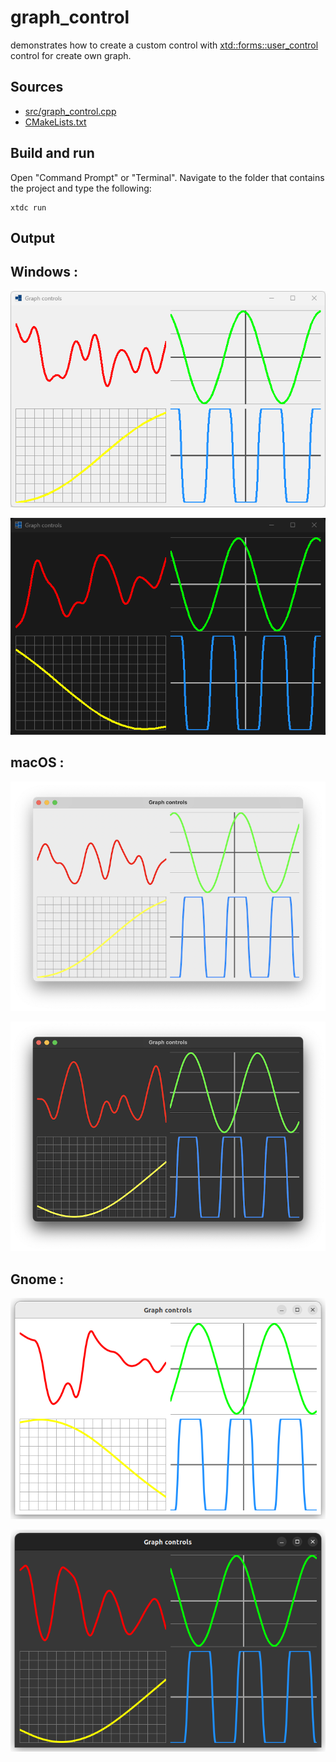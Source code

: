 # graph_control

demonstrates how to create a custom control with [xtd::forms::user_control](https://gammasoft71.github.io/xtd/reference_guides/latest/classxtd_1_1forms_1_1user__control.html) control for create own graph.

## Sources

* [src/graph_control.cpp](src/graph_control.cpp)
* [CMakeLists.txt](CMakeLists.txt)

## Build and run

Open "Command Prompt" or "Terminal". Navigate to the folder that contains the project and type the following:

```shell
xtdc run
```

## Output

## Windows :

![Screenshot](../../../../docs/pictures/examples/graph_control_w.png)

![Screenshot](../../../../docs/pictures/examples/graph_control_wd.png)

## macOS :

![Screenshot](../../../../docs/pictures/examples/graph_control_m.png)

![Screenshot](../../../../docs/pictures/examples/graph_control_md.png)

## Gnome :

![Screenshot](../../../../docs/pictures/examples/graph_control_g.png)

![Screenshot](../../../../docs/pictures/examples/graph_control_gd.png)
